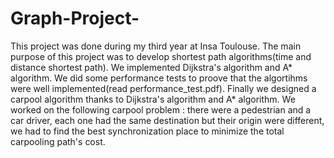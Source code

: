 # Graph-Project-
This project was done during my third year at Insa Toulouse.
The main purpose of this project was to develop shortest path algorithms(time and distance shortest path).
We implemented Dijkstra's algorithm and A* algorithm.
We did some performance tests to proove that the algortihms were well implemented(read performance_test.pdf).
Finally we designed a carpool algorithm thanks to Dijkstra's algorithm and A* algorithm. We worked on the following carpool problem :
there were a pedestrian and a car driver, each one had the same destination but their origin were different, we had to find the best synchronization place to minimize the total carpooling path's cost.
